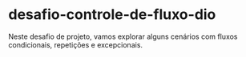# desafio-controle-de-fluxo-dio
Neste desafio de projeto, vamos explorar alguns cenários com fluxos condicionais, repetições e excepcionais.
